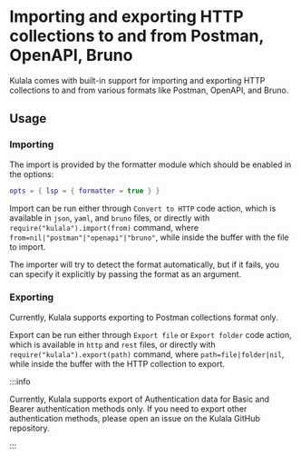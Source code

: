 # Importing and exporting HTTP collections to and from Postman, OpenAPI, Bruno

Kulala comes with built-in support for importing and exporting HTTP collections to and from various formats like Postman, OpenAPI, and Bruno.

## Usage

### Importing

The import is provided by the formatter module which should be enabled in the options:

```lua
opts = { lsp = { formatter = true } }
```

Import can be run either through `Convert to HTTP` code action, which is available in `json`, `yaml`, and `bruno` files, or directly 
with `require("kulala").import(from)` command, where `from=nil|"postman"|"openapi"|"bruno"`, while inside the buffer with the file to import.

The importer will try to detect the format automatically, but if it fails, you can specify it explicitly by passing the format as an argument.

### Exporting

Currently, Kulala supports exporting to Postman collections format only.

Export can be run either through `Export file` or `Export folder` code action, which is available in `http` and `rest` files, or directly 
with `require("kulala").export(path)` command, where `path=file|folder|nil`, while inside the buffer with the HTTP collection to export.

:::info

Currently, Kulala supports export of Authentication data for Basic and Bearer authentication methods only.
If you need to export other authentication methods, please open an issue on the Kulala GitHub repository.

:::
